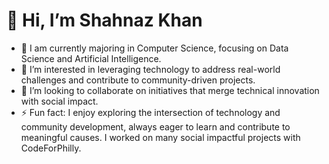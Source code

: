# 👋 Hi, I’m Shahnaz Khan
- 🌱 I am currently majoring in Computer Science, focusing on Data Science and Artificial Intelligence.
- 👀 I’m interested in leveraging technology to address real-world challenges and contribute to community-driven projects.
- 💞️ I’m looking to collaborate on initiatives that merge technical innovation with social impact.
- ⚡ Fun fact: I enjoy exploring the intersection of technology and community development, always eager to learn and contribute to meaningful causes. I worked on many social impactful projects with CodeForPhilly. 
  

